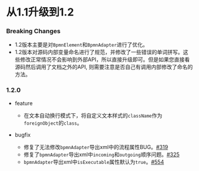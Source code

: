 # 从1.1升级到1.2

### Breaking Changes

- 1.2版本主要是对`BpmnElement`和`BpmnAdapter`进行了优化。
- 1.2版本对源码内部变量命名进行了规范，并修改了一些错误的单词拼写。这些修改正常情况不会影响到外部API，所以直接升级即可。但是如果您直接看源码然后调用了文档之外的API, 则需要注意是否自己有调用内部修改了命名的方法。

### 1.2.0

- feature
  - 在文本自动换行模式下，将自定义文本样式的`className`作为`foreignObject`的`class`。

- bugfix
  - 修复了无法修改`bpmnAdapter`导出xml中的流程属性BUG。[#319](https://github.com/didi/LogicFlow/issues/319)
  - 修复了`bpmnAdapter`导出xml中`incoming`和`outgoing`顺序问题。[#325](https://github.com/didi/LogicFlow/issues/325)
  - `bpmnAdapter`导出xml中`isExecutable`属性默认为`true`。[#554](https://github.com/didi/LogicFlow/issues/554)